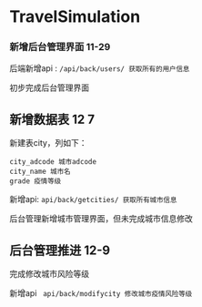 # TravelSimulation

### 新增后台管理界面 11-29

后端新增api : `/api/back/users/ 获取所有的用户信息`

初步完成后台管理界面 

## 新增数据表 12 7

新建表city，列如下：

```
city_adcode 城市adcode
city_name 城市名
grade 疫情等级
```

新增api: `api/back/getcities/ 获取所有城市信息`

后台管理新增城市管理界面，但未完成城市信息修改

## 后台管理推进 12-9

完成修改城市风险等级



新增api ` api/back/modifycity 修改城市疫情风险等级`
